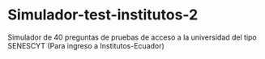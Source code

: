 # Simulador-test-institutos-2
Simulador de 40 preguntas de pruebas de acceso a la universidad del tipo SENESCYT (Para ingreso a Institutos-Ecuador)
